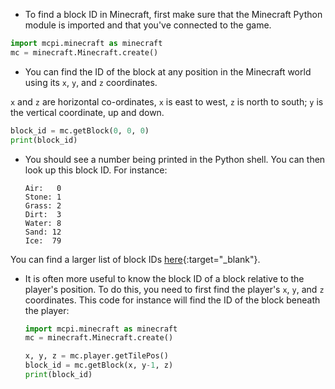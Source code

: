 - To find a block ID in Minecraft, first make sure that the Minecraft Python module is imported and that you've connected to the game.

```python
import mcpi.minecraft as minecraft
mc = minecraft.Minecraft.create()
```

- You can find the ID of the block at any position in the Minecraft world using its `x`, `y`, and `z` coordinates.

`x` and `z` are horizontal co-ordinates, `x` is east to west, `z` is north to south; `y` is the vertical coordinate, up and down.

```python
block_id = mc.getBlock(0, 0, 0)
print(block_id)
```

- You should see a number being printed in the Python shell. You can then look up this block ID. For instance:

	```
	Air:   0
	Stone: 1
	Grass: 2
	Dirt:  3
	Water: 8
	Sand: 12
	Ice:  79
	```
You can find a larger list of block IDs [here](http://www.stuffaboutcode.com/p/minecraft-api-reference.html){:target="_blank"}.

- It is often more useful to know the block ID of a block relative to the player's position. To do this, you need to first find the player's `x`, `y`, and `z` coordinates. This code for instance will find the ID of the block beneath the player:

	```python
	import mcpi.minecraft as minecraft
	mc = minecraft.Minecraft.create()

	x, y, z = mc.player.getTilePos()
	block_id = mc.getBlock(x, y-1, z)
	print(block_id)
	```
